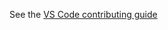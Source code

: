 See the [VS Code contributing guide](https://github.com/microsoft/vscode/blob/main/CONTRIBUTING.md)
